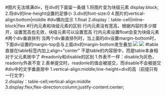 #图片无法填满div，在div的下面留一条缝
	1.将图片变为块级元素 display:block;
	2.将div的line-height设置的足够小
	3.div的font-size:0
	4.图片的vertical-align:bottom|middle
#div横向显示
	1.float
	2.display：table-cell|inline-block|flex
#行内元素和块级元素的区别
	行内元素没有宽高，根据内容的多少撑开，设置宽高也无效，块级元素可以设置宽高
	行内元素设置float会变为块级元素
#两个div垂直排列
	当两个div垂直排列时，当上面的div设置margin-bottom时，下面div设置的margin-top会与上面div的margin-bottom发生叠加
![](https://i.imgur.com/P3Jc0nk.png)
![](https://i.imgur.com/3OAxBHR.png)
#table
	直接在table标签内加上align="center" 不是table的内容居中，而是table本身相对于父元素居中了
#readonly和disable的区别
	1.外表不一样：disable为灰色，readonly外表不变
	2.表单提交时，readonle的值会被提交，而disable不会被提交
#div中的文字垂直居中
	1.vertical-align:middle;line-height=div的高（前提只有一行文字）  
	2.display：table-cell;vertical-align:middle  
	3.display:flex;flex-direction:column;justify-content:center;
	